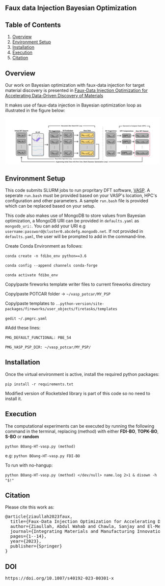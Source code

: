 ## Faux data Injection Bayesian Optimization
## Table of Contents


1. [Overview](#overview)
2. [Environment Setup](#env)
3. [Installation](#installation)
4. [Execution](#exe)
5. [Citation](#cite)


## Overview
<a name="overview"></a>
Our work on Bayesian optimization with faux-data injection for target material discovery is presented in [Faux-Data Injection Optimization for Accelerating Data-Driven Discovery of Materials](https://link.springer.com/article/10.1007/s40192-023-00301-x)

It makes use of faux-data injection in Bayesian optimization loop as illustrated in the figure below: 

![image info](img/bo_loop.png)

## Environment Setup
<a name="env"></a>

This code submits SLURM jobs to run propritary DFT software, [VASP](https://www.vasp.at/). A seperate `run.bash` must be provided based on your VASP's location, HPC's configuration and other parameters. A sample `run.bash` file is provided which can be replaced based on your setup. 

This code also makes use of MongoDB to store values from Bayesian optimization, a MongoDB URI can be provided in `defaults.yaml` as `mongodb_uri:`. You can add your URI e.g `username:password@cluster0.abcdefg.mongodb.net`. If not provided in `defaults.yaml`, the user will be prompted to add in the command-line. 

Create Conda Environment as follows:

`conda create -n fdibo_env python==3.6`

`conda config --append channels conda-forge`

`conda activate fdibo_env`

Copy/paste fireworks template writer files to current fireworks directory

Copy/paste POTCAR folder -> `~/vasp_potcar/MY_PSP`

Copy/paste templates to `..python-version/site-packages/fireworks/user_objects/firetasks/templates`

`gedit ~/.pmgrc.yaml`

#Add these lines:

`PMG_DEFAULT_FUNCTIONAL: PBE_54`

`PMG_VASP_PSP_DIR: ~/vasp_potcar/MY_PSP/`

## Installation
<a name="installation"></a>
Once the virtual environment is active, install the required python packages: 

`pip install -r requirements.txt`

Modified version of Rocketsled library is part of this code so no need to install it. 

## Execution 

The computational experiments can be executed by running the following command in the terminal, replacing (method) with either **FDI-BO**, 
                       **TOPK-BO**,
                       **S-BO** or
                       **random** 

`python BOang-HT-vasp.py (method)`

e.g: `python BOang-HT-vasp.py FDI-BO`

To run with no-hangup:

`python BOang-HT-vasp.py (method) </dev/null> name.log 2>1 & disown -h "$!"`

                       
## Citation 
<a name="cite"></a>

Please cite this work as:

<pre>@article{ziaullah2023faux,
  title={Faux-Data Injection Optimization for Accelerating Data-Driven Discovery of Materials},
  author={Ziaullah, Abdul Wahab and Chawla, Sanjay and El-Mellouhi, Fedwa},
  journal={Integrating Materials and Manufacturing Innovation},
  pages={1--14},
  year={2023},
  publisher={Springer}
}
</pre>

## DOI
<pre>https://doi.org/10.1007/s40192-023-00301-x</pre>
